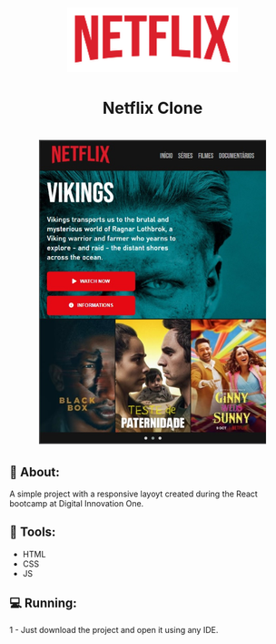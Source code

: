 <h1 align="center">
    <img alt="preview application" src="image/netflix.jpg" width="300px"/>
</h1>

<h1 align="center">
    Netflix Clone
</h1>

<h1 align="center">
 <img alt="preview application" src="image/git.jpg" width="400px"/>
</h1>

## :book: About:

<p> A simple project with a responsive layoyt created during the React bootcamp at Digital Innovation One.</p>

 ## :iphone: Tools:

 <ul>
  <li>HTML</li>
  <li>CSS</li>
  <li>JS</li>
 </ul>
 
## :computer: Running:

1 - Just download the project and open it using any IDE.
